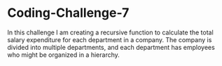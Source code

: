 # Coding-Challenge-7
In this challenge I am creating a recursive function to calculate the total salary expenditure for each department in a company. The company is divided into multiple departments, and each department has employees who might be organized in a hierarchy. 
